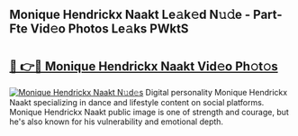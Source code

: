 ## Monique Hendrickx Naakt Le𝚊k𝚎d N𝚞𝚍e - Part-Fte Vid𝚎o Photos Le𝚊ks PWktS

# <h2><a href="http://fb6qyz2.evod.top/?m=Monique+Hendrickx+Naakt">🔗 👉🔴 Monique Hendrickx Naakt Vid𝚎o Ph𝚘t𝚘s</a></h2>

[![Monique Hendrickx Naakt N𝚞d𝚎s](https://i.imgur.com/8V9OHl7.gif)](http://fb6qyz2.evod.top/?m=Monique+Hendrickx+Naakt)
Digital personality Monique Hendrickx Naakt specializing in dance and lifestyle content on social platforms. Monique Hendrickx Naakt public image is one of strength and courage, but he's also known for his vulnerability and emotional depth. 
